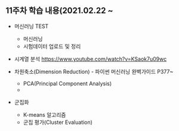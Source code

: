 ## 11주차 학습 내용(2021.02.22 ~ 

- 머신러닝 TEST
  - 머신러닝
  - 시험데이터 업로드 및 정리
  
- 시계열 분석
  https://www.youtube.com/watch?v=KSaok7u09wc

- 차원축소(Dimension Reduction) - 파이썬 머신러닝 완벽가이드 P377~
    - PCA(Principal Component Analysis)
    - 
- 군집화
    - K-means 알고리즘
    - 군집 평가(Cluster Evaluation)
